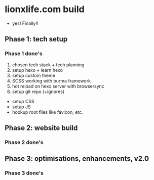 # lionxlife.com build
* yes! Finally!!


## Phase 1: tech setup
### Phase 1 done's
1. chosen tech stack + tech planning
2. setup hexo + learn hexo
3. setup custom theme
4. SCSS working with burma framework
5. hot reload on hexo server with browsersync
6. setup git repo (+ignores)



* setup CSS
* setup JS
* hookup root files like favicon, etc.



## Phase 2: website build
### Phase 2 done's



## Phase 3: optimisations, enhancements, v2.0
### Phase 3 done's
